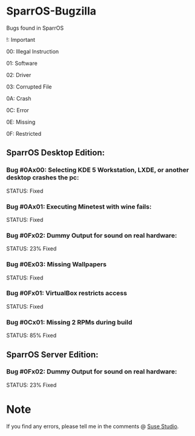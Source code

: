 # SparrOS-Bugzilla
Bugs found in SparrOS

!: Important

00: Illegal Instruction

01: Software

02: Driver

03: Corrupted File

0A: Crash

0C: Error

0E: Missing

0F: Restricted

## SparrOS Desktop Edition:

### Bug #0Ax00: Selecting KDE 5 Workstation, LXDE, or another desktop crashes the pc:
STATUS: Fixed

### Bug #0Ax01: Executing Minetest with wine fails:
STATUS: Fixed

### Bug #0Fx02: Dummy Output for sound on real hardware:
STATUS: 23% Fixed

### Bug #0Ex03: Missing Wallpapers
STATUS: Fixed

### Bug #0Fx01: VirtualBox restricts access
STATUS: Fixed

### Bug #0Cx01: Missing 2 RPMs during build
STATUS: 85% Fixed

## SparrOS Server Edition:

### Bug #0Fx02: Dummy Output for sound on real hardware:
STATUS: 23% Fixed

# Note
If you find any errors, please tell me in the comments @ <a href="https://susestudio.com/u/yoe">Suse Studio</a>.
